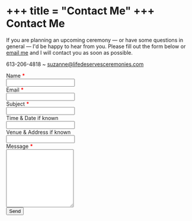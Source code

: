 +++
title = "Contact Me"
+++
Contact Me
==========

If you are planning an upcoming ceremony — or have some questions in general — I'd be happy to hear from you. Please fill out the form below or [email me](mailto:suzanne@lifedeservesceremonies.com?subject=LDC%20inquiry) and I will contact you as soon as possible.

613-206-4818 ~ [suzanne@lifedeservesceremonies.com](mailto:suzanne@lifedeservesceremonies.com)

<form action="#p01-contact1" autocomplete="off" id="p01-contact1" class="p01-contact" method="post">
    <div class="field text">
        <div class="label"><label for="p01-contact1_field0">Name <strong style="color:red">*</strong></label></div>
        <input id="p01-contact1_field0" name="p01-contact_fields[0]" type="text" value="" />
    </div>
    <div class="field text">
        <div class="label"><label for="p01-contact1_field1">Email <strong style="color:red">*</strong></label></div>
        <input id="p01-contact1_field1" name="p01-contact_fields[1]" type="text" value="" />
    </div>
    <div class="field text">
        <div class="label"><label for="p01-contact1_field2">Subject <strong style="color:red">*</strong></label></div>
        <input id="p01-contact1_field2" name="p01-contact_fields[2]" type="text" value="" />
    </div>
    <div class="field text">
        <div class="label"><label for="p01-contact1_field3">Time &amp; Date if known</label></div>
        <input id="p01-contact1_field3" name="p01-contact_fields[3]" type="text" value="" />
    </div>
    <div class="field text">
        <div class="label"><label for="p01-contact1_field4">Venue &amp; Address if known</label></div>
        <input id="p01-contact1_field4" name="p01-contact_fields[4]" type="text" value="" />
    </div>
    <div class="field textarea">
        <div class="label"><label for="p01-contact1_field5">Message <strong style="color:red">*</strong></label></div>
        <textarea id="p01-contact1_field5" rows="10" name="p01-contact_fields[5]"></textarea>
    </div>
    <div>
        <input class="submit" type="submit" value="Send" />
    </div>
</form>